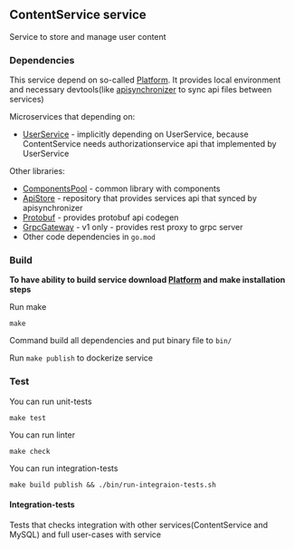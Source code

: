 ## ContentService service

Service to store and manage user content

### Dependencies

This service depend on so-called [Platform](https://github.com/CuriosityMusicStreaming/Platform).
It provides local environment and necessary devtools(like [apisynchronizer](https://github.com/UsingCoding/ApiSynchronizer) to sync api files between services)

Microservices that depending on:
* [UserService](https://github.com/CuriosityMusicStreaming/UserService) - implicitly depending on UserService, 
  because ContentService needs authorizationservice api that implemented by UserService

Other libraries:
* [ComponentsPool](https://github.com/CuriosityMusicStreaming/ComponentsPool) - common library with components
* [ApiStore](https://github.com/CuriosityMusicStreaming/ApiStore) - repository that provides services api that synced by apisynchronizer
* [Protobuf](https://github.com/protocolbuffers/protobuf) - provides protobuf api codegen
* [GrpcGateway](https://github.com/grpc-ecosystem/grpc-gateway) - v1 only - provides rest proxy to grpc server
* Other code dependencies in `go.mod`

### Build

**To have ability to build service download [Platform](https://github.com/CuriosityMusicStreaming/Platform) and make installation steps**

Run make

```shell
make
```

Command build all dependencies and put binary file to `bin/`

Run `make publish` to dockerize service


### Test

You can run unit-tests
```shell
make test
```

You can run linter
```shell
make check
```

You can run integration-tests

```shell
make build publish && ./bin/run-integraion-tests.sh
```

#### Integration-tests

Tests that checks integration with other services(ContentService and MySQL) and full user-cases with service